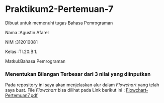 # Praktikum2-Pertemuan-7
Dibuat untuk memenuhi tugas Bahasa Pemrograman

Nama  :Agustin Afarel

NIM   :312010081

Kelas :TI.20.B.1.

Matkul:Bahasa Pemrograman

### Menentukan Bilangan Terbesar dari 3 nilai yang diinputkan

Pada repository ini saya akan menjelaskan alur dalam *Flowchart* yang telah saya buat. File *Flowchart* bisa dilihat pada Link berikut ini :
[Flowchart-Pertemuan7.pdf](Flowchart-Pertemuan7.pdf)
